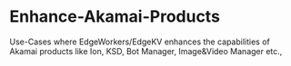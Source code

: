# Enhance-Akamai-Products
Use-Cases where EdgeWorkers/EdgeKV enhances the capabilities of Akamai products like Ion, KSD, Bot Manager, Image&amp;Video Manager etc.,
